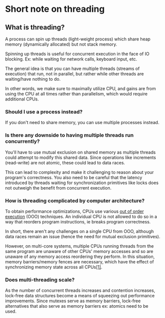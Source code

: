 # Short note on threading

## What is threading?

A process can spin up threads (light-weight process)
 which share heap memory (dynamically allocated) but not stack memory.
 
Spinning up threads is useful for concurrent execution in the face of IO blocking.
Ex: while waiting for network calls, keyboard input, etc.

The general idea is that you can have multiple threads (streams of execution) that
run, not in parallel, but rather while other threads are waiting/have nothing to do.

In other words, we make sure to maximally utilize CPU, and gains are
from using the CPU at all times rather than parallelism, which would require
additional CPUs.

### Should I use a process instead?
If you don't need to share memory, you can use multiple processes instead.

### Is there any downside to having multiple threads run concurrently?
You'll have to use mutual exclusion on shared memory as multiple threads
 could attempt to modify this shared data. Since operations like
  increments (read-write) are not atomic, these could lead to data races.
 
This can lead to complexity and make it challenging to reason about your
 program's correctness. You also need to be careful that the latency introduced
 by threads waiting for synchronization primitives like locks does not outweigh
 the benefit from concurrent execution.
 

### How is threading complicated by computer architecture?

To obtain performance optimizations, CPUs use various <a href="https://en.wikipedia.org/wiki/Out-of-order_execution">out of order execution</a>
(OOO) techniques. An individual CPU is not allowed to do so in a way that reorders program instructions, ie breaks program correctness.

In short, there aren't any challenges on a single CPU from OOO, although data races remain an issue (hence the need for mutual exclusion primitives).

However, on multi-core systems, multiple CPUs running threads from the same program
are unaware of other CPUs' memory accesses and so are unaware of any memory
access reordering they perform. In this situation, memory barriers/memory fences
are necessary, which have the effect of synchronizing memory state across all CPUs<a href="https://stackoverflow.com/questions/59217821/why-memory-reordering-is-not-a-problem-on-single-core-processor-machines">[1]</a>.

### Does multi-threading scale?

As the number of concurrent threads increases and contention increases, lock-free
data structures become a means of squeezing out performance improvements. Since mutexes
serve as memory barriers, lock-free alternatives that also serve as memory barriers ex: atomics need to be used.